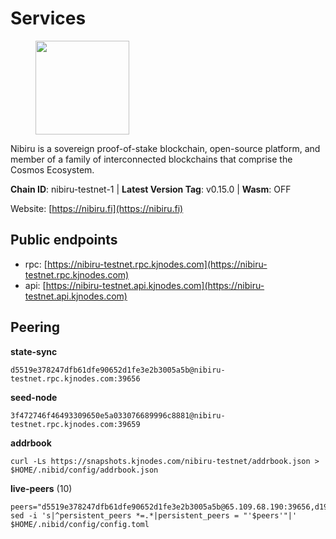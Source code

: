 # Services

<figure><img src="https://raw.githubusercontent.com/kj89/testnet_manuals/main/pingpub/logos/nibiru.png" width="150" alt=""><figcaption></figcaption></figure>

Nibiru is a sovereign proof-of-stake blockchain, open-source platform,  and member of a family of interconnected blockchains that comprise the Cosmos Ecosystem.

**Chain ID**: nibiru-testnet-1 | **Latest Version Tag**: v0.15.0 | **Wasm**: OFF

Website: [https://nibiru.fi](https://nibiru.fi)


## Public endpoints

* rpc: [https://nibiru-testnet.rpc.kjnodes.com](https://nibiru-testnet.rpc.kjnodes.com)
* api: [https://nibiru-testnet.api.kjnodes.com](https://nibiru-testnet.api.kjnodes.com)

## Peering

**state-sync**

```
d5519e378247dfb61dfe90652d1fe3e2b3005a5b@nibiru-testnet.rpc.kjnodes.com:39656
```

**seed-node**

```
3f472746f46493309650e5a033076689996c8881@nibiru-testnet.rpc.kjnodes.com:39659
```

**addrbook**
```
curl -Ls https://snapshots.kjnodes.com/nibiru-testnet/addrbook.json > $HOME/.nibid/config/addrbook.json
```

**live-peers** (10)
```
peers="d5519e378247dfb61dfe90652d1fe3e2b3005a5b@65.109.68.190:39656,d19f198aaca118db75502035395078d5557241bc@95.217.11.63:26656,afac65cfec4090e8af72f31bed047b56600a7702@45.85.146.252:26656,211d8eb3e05a3398c68fa848ad15b96bb03cc7f6@109.123.242.208:26656,c9e812ef269d4b7307299bd03365a0dfdac03b11@88.99.59.53:26656,5be20d8aba9971860e455257508803785679faef@135.181.208.213:26656,509d6bfee12d4ff10f754fb7af4f0058f7c426b7@185.214.134.89:26656,8a367ad243ba21158e137f2598a4ab97d5252834@80.87.196.122:26656,66363f55c128ce60bb4c5ebfbc070ec464bcd532@80.82.215.220:26656,41c0720bd041ed4effc52a03c60cc821452ceb47@185.245.182.141:26656"
sed -i 's|^persistent_peers *=.*|persistent_peers = "'$peers'"|' $HOME/.nibid/config/config.toml
```
